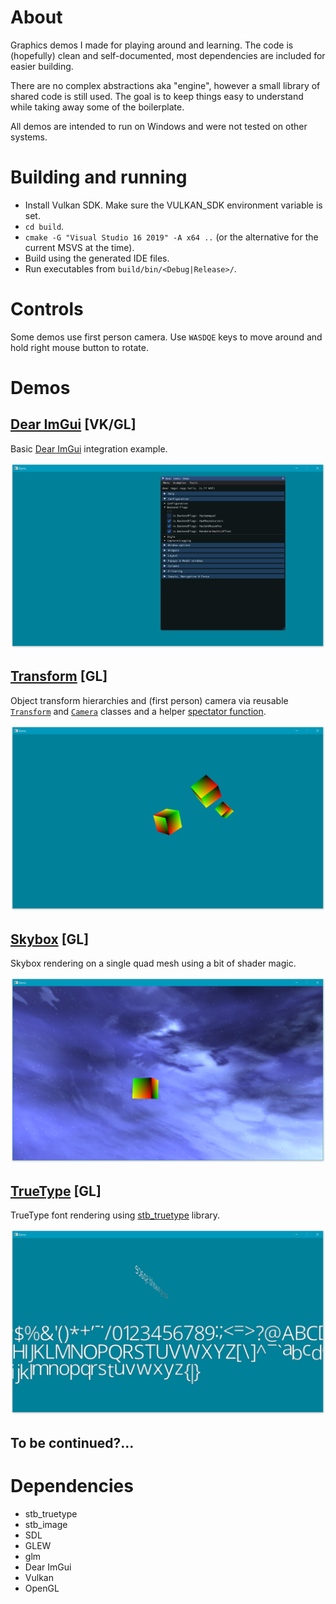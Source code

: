 # About
Graphics demos I made for playing around and learning. The code is (hopefully) clean and self-documented,
most dependencies are included for easier building.

There are no complex abstractions aka "engine", however a small library of shared code is still used.
The goal is to keep things easy to understand while taking away some of the boilerplate.

All demos are intended to run on Windows and were not tested on other systems.

# Building and running
* Install Vulkan SDK. Make sure the VULKAN_SDK environment variable is set.
* `cd build`.
* `cmake -G "Visual Studio 16 2019" -A x64 ..` (or the alternative for the current MSVS at the time).
* Build using the generated IDE files.
* Run executables from `build/bin/<Debug|Release>/`.

# Controls
Some demos use first person camera. Use `WASDQE` keys to move around and hold right mouse button to rotate.

# Demos

## [Dear ImGui](/demos/imgui) [VK/GL]
Basic [Dear ImGui](https://github.com/ocornut/imgui) integration example.

![Image](/demos/imgui/screenshot.png?raw=true)

## [Transform](/demos/transform) [GL]
Object transform hierarchies and (first person) camera via reusable [`Transform`](demos/common/Transform.h) and [`Camera`](demos/common/Camera.h) classes and a helper [spectator function](demos/common/Spectator.h).

![Image](/demos/transform/screenshot.png?raw=true)

## [Skybox](/demos/skybox) [GL]
Skybox rendering on a single quad mesh using a bit of shader magic.

![Image](/demos/skybox/screenshot.png?raw=true)

## [TrueType](/demos/stb-truetype) [GL]
TrueType font rendering using [stb_truetype](https://github.com/nothings/stb) library.

![Image](/demos/stb-truetype/screenshot.png?raw=true)

## To be continued?...

# Dependencies
* stb_truetype
* stb_image
* SDL
* GLEW
* glm
* Dear ImGui
* Vulkan
* OpenGL
